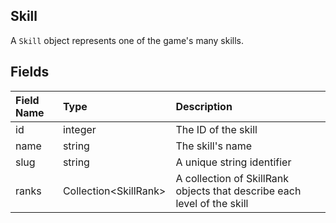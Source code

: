 ## Skill
A `Skill` object represents one of the game's many skills.

## Fields
|Field Name|Type|Description|
|:---|:---|:---|
|id|integer|The ID of the skill|
|name|string|The skill's name|
|slug|string|A unique string identifier|
|ranks|Collection&lt;SkillRank&gt;|A collection of SkillRank objects that describe each level of the skill|
